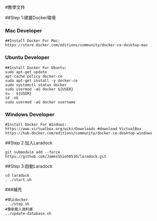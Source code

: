 #教學文件

##Step 1:建置Docker環境

### Mac Developer
```
##Install Docker For Mac:
https://store.docker.com/editions/community/docker-ce-desktop-mac
```
### Ubuntu Developer
```
##Install Docker For Ubuntu:
sudo apt-get update
apt-cache policy docker-ce
sudo apt-get install -y docker-ce
sudo systemctl status docker
sudo usermod -aG docker ${USER}
su - ${USER}
id -nG
sudo usermod -aG docker username
```
### Windows Developer
```
#Install Docker For Windows:
https://www.virtualbox.org/wiki/Downloads #download VirtualBox
https://hub.docker.com/editions/community/docker-ce-desktop-windows
```

##Step 2:加入Laradock

```
git submodule add --force https://github.com/JamesShieh0510/laradock.git
```

##Step 3:啟動Laradock

```
cd laradock
. ./start.sh
```

###補充

```
#停止docker
. ./stop.sh 
#重新載入資料庫
../update-database.sh
```

